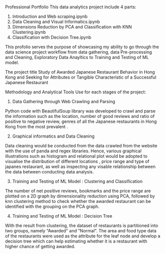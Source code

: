 # 
Professional Portfolio 
This data analytics project include 4 parts:
1. Introduction and Web scraping.ipynb
2. Data Cleaning and Visual Informatics.ipynb
3. Dimensions Reduction by PCA and Classification with KNN Clustering.ipynb
4. Classification with Decision Tree.ipynb

This profolio serves the purpose of showcasing my ability to go through the data science project workflow from data gathering, data Pre-processing and Cleaning, Exploratory Data Anayltics to Training and Testing of ML model.

The project title Study of Awarded Japanese Restaurant Behavior in Hong Kong
and Seeking for Attributes or Tangible Characteristic of a Successful Japanese Restaurant

Methodology and Analytical Tools Use for each stages of the project:

1. Data Gathering through Web Crawling and Parsing

Python code with BeautifulSoup library was developed to crawl and parse the information such as the location, number of good reviews and ratio of positive to negative review, genres of all the Japanese restaurants in Hong Kong from the most prevalent  .

2. Graphical informatics and Data Cleaning

Data cleaning would be conducted from the data crawled from the website with the use of panda and regex libraries. Hence, various graphical illustrations such as histogram and relational plot would be adopted to visualise the distribution of different locations , price range and type of japanes restaurant, as well as inspecting any visable relationship between the data between conducting data analysis.

3. Training and Testing of ML Model : Clustering and Classification

The number of net positive reviews, bookmarks and the price range are plotted on a 2D graph by dimensionality reduction using PCA, followed by knn clustering method to check whether the awarded restaurant can be identified with the grouping on the PCA graph.

4. Training and Testing of ML Model : Decision Tree

With the result from clustering, the dataset of restaurants is partitioned into two groups, namely “Awarded" and ”Normal”. The area and food type data of the restaurants were used as the attribute for the leaf node and develop a decision tree which can help estimating whether it is a restaurant with higher chance of getting awarded.
